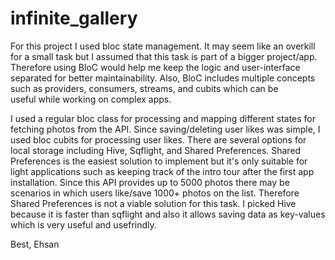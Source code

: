 # infinite_gallery

For this project I used bloc state management. It may seem like an overkill for a small task but I assumed that this task is part of a bigger project/app. Therefore using BloC would help me keep the logic and user-interface separated for better maintainability. Also, BloC includes multiple concepts such as providers, consumers, streams, and cubits which can be useful while working on complex apps. 

I used a regular bloc class for processing and mapping different states for fetching photos from the API. Since saving/deleting user likes was simple, I used bloc cubits for processing user likes.
There are several options for local storage including Hive, Sqflight, and Shared Preferences. Shared Preferences is the easiest solution to implement but it's only suitable for light applications such as keeping track of the intro tour after the first app installation. Since this API provides up to 5000 photos there may be scenarios in which users like/save 1000+ photos on the list. Therefore  Shared Preferences is not a viable solution for this task. I picked Hive because it is faster than sqflight and also it allows saving data as key-values which is very useful and usefrindly.

Best,
Ehsan
